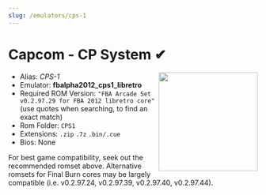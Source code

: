 ```yaml
---
slug: /emulators/cps-1
---
```



# Capcom - CP System ✔

<img src="https://user-images.githubusercontent.com/98862735/190531524-bdbbde6d-2209-4bc5-afde-314041186468.png" align="right" width="200" />

- Alias: *CPS-1*
- Emulator: **fbalpha2012_cps1_libretro**
- Required ROM Version: `"FBA Arcade Set v0.2.97.29 for FBA 2012 libretro core"` (use quotes when searching, to find an exact match)
- Rom Folder: `CPS1`
- Extensions: `.zip` `.7z` `.bin/.cue`
- Bios: None

For best game compatibility, seek out the recommended romset above. Alternative romsets for Final Burn cores may be largely compatible (i.e. v0.2.97.24, v0.2.97.39, v0.2.97.40, v0.2.97.44).
